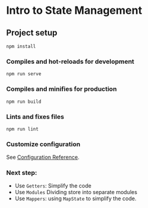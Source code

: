 # Intro to State Management

## Project setup
```
npm install
```

### Compiles and hot-reloads for development
```
npm run serve
```

### Compiles and minifies for production
```
npm run build
```

### Lints and fixes files
```
npm run lint
```

### Customize configuration
See [Configuration Reference](https://cli.vuejs.org/config/).

### Next step:
- Use `Getters`: Simplify the code
- Use `Modules` Dividing store into separate modules
- Use `Mappers`: using `MapState` to simplify the code.